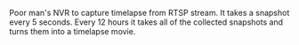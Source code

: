 Poor man's NVR to capture timelapse from RTSP stream. It takes a snapshot every 5 seconds. Every 12 hours it takes all of the collected snapshots and turns them into a timelapse movie. 
